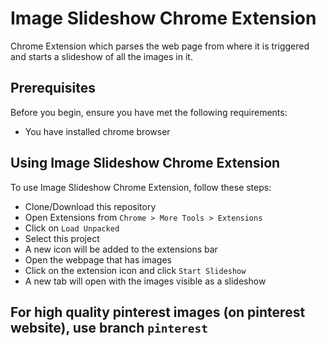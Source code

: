 # Image Slideshow Chrome Extension

Chrome Extension which parses the web page from where it is triggered and starts a slideshow of all the images in it.

## Prerequisites

Before you begin, ensure you have met the following requirements:
* You have installed chrome browser


## Using Image Slideshow Chrome Extension

To use Image Slideshow Chrome Extension, follow these steps:

* Clone/Download this repository
* Open Extensions from `Chrome > More Tools > Extensions`
* Click on `Load Unpacked`
* Select this project 
* A new icon will be added to the extensions bar
* Open the webpage that has images
* Click on the extension icon and click `Start Slideshow`
* A new tab will open with the images visible as a slideshow

## For high quality pinterest images (on pinterest website), use branch `pinterest`

